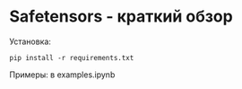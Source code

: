 # Safetensors - краткий обзор

Установка:

```
pip install -r requirements.txt
```

Примеры: в examples.ipynb
